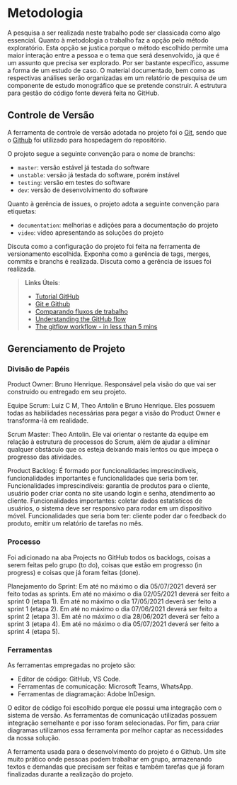 
# Metodologia

A pesquisa a ser realizada neste trabalho pode ser classicada como algo essencial. Quanto à metodologia o trabalho faz a opção pelo método exploratório. Esta opção se justica porque o método escolhido permite uma maior interação entre a pessoa e o tema que será desenvolvido, já que é um assunto que precisa ser explorado. Por ser bastante específico, assume a forma de um estudo de caso. O material documentado, bem como as respectivas análises serão organizadas em um relatório de pesquisa de um componente de estudo monográfico que se pretende construir. A estrutura para gestão do código fonte deverá feita no GitHub.

## Controle de Versão

A ferramenta de controle de versão adotada no projeto foi o
[Git](https://git-scm.com/), sendo que o [Github](https://github.com)
foi utilizado para hospedagem do repositório.

O projeto segue a seguinte convenção para o nome de branchs:

- `master`: versão estável já testada do software
- `unstable`: versão já testada do software, porém instável
- `testing`: versão em testes do software
- `dev`: versão de desenvolvimento do software

Quanto à gerência de issues, o projeto adota a seguinte convenção para
etiquetas:

- `documentation`: melhorias e adições para a documentação do projeto
- `video`: video apresentando as soluções do projeto

Discuta como a configuração do projeto foi feita na ferramenta de versionamento escolhida. Exponha como a gerência de tags, merges, commits e branchs é realizada. Discuta como a gerência de issues foi realizada.

> **Links Úteis**:
> - [Tutorial GitHub](https://guides.github.com/activities/hello-world/)
> - [Git e Github](https://www.youtube.com/playlist?list=PLHz_AreHm4dm7ZULPAmadvNhH6vk9oNZA)
>  - [Comparando fluxos de trabalho](https://www.atlassian.com/br/git/tutorials/comparing-workflows)
> - [Understanding the GitHub flow](https://guides.github.com/introduction/flow/)
> - [The gitflow workflow - in less than 5 mins](https://www.youtube.com/watch?v=1SXpE08hvGs)

## Gerenciamento de Projeto

### Divisão de Papéis

Product Owner: Bruno Henrique. Responsável pela visão do que vai ser construido ou entregado em seu projeto.

Equipe Scrum: Luiz C M, Theo Antolin e Bruno Henrique. Eles possuem todas as habilidades necessárias para pegar a visão do Product Owner e transforma-lá em realidade.

Scrum Master: Theo Antolin. Ele vai orientar o restante da equipe em relação à estrutura de processos do Scrum, além de ajudar a eliminar qualquer obstáculo que os esteja deixando mais lentos ou que impeça o progresso das atividades.

Product Backlog: É formado por funcionalidades imprescindíveis, funcionalidades importantes e funcionalidades que seria bom ter. Funcionalidades imprescindíveis: garantia de produtos para o cliente, usuário poder criar conta no site usando login e senha, atendimento ao cliente. Funcionalidades importantes: coletar dados estatísticos de usuários, o sistema deve ser responsivo para rodar em um dispositivo móvel. Funcionalidades que seria bom ter: cliente poder dar o feedback do produto, emitir um relatório de tarefas no mês.

### Processo

Foi adicionado na aba Projects no GitHub todos os backlogs, coisas a serem feitas pelo grupo (to do), coisas que estão em progresso (in progress) e coisas que já foram feitas (done).

Planejamento do Sprint: Em até no máximo o dia 05/07/2021 deverá ser feito todas as sprints. Em até no máximo o dia 02/05/2021 deverá ser feito a sprint 0 (etapa 1). Em até no máximo o dia 17/05/2021 deverá ser feito a sprint 1 (etapa 2). Em até no máximo o dia 07/06/2021 deverá ser feito a sprint 2 (etapa 3). Em até no máximo o dia 28/06/2021 deverá ser feito a sprint 3 (etapa 4). Em até no máximo o dia 05/07/2021 deverá ser feito a sprint 4 (etapa 5).

### Ferramentas

As ferramentas empregadas no projeto são:

- Editor de código: GitHub, VS Code.
- Ferramentas de comunicação: Microsoft Teams, WhatsApp.
- Ferramentas de diagramação: Adobe InDesign.

O editor de código foi escolhido porque ele possui uma integração com o sistema de versão. As ferramentas de comunicação utilizadas possuem integração semelhante e por isso foram selecionadas. Por fim, para criar diagramas utilizamos essa ferramenta por melhor captar as necessidades da nossa solução.

A ferramenta usada para o desenvolvimento do projeto é o Github. Um site muito prático onde pessoas podem trabalhar em grupo, armazenando textos e demandas que precisam ser feitas e também tarefas que já foram finalizadas durante a realização do projeto.
